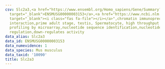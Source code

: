 ```yaml
---
csv: Slc2a3,<a href="https://www.ensembl.org/Homo_sapiens/Gene/Summary?db=core;g=ENSMUSG00000003153"
  target="_blank">ENSMUSG00000003153</a>,<a href="https://www.ncbi.nlm.nih.gov/pubmed/23834426"
  target="_blank"><i class="fas fa-file"></i></a>",chromatin immunoprecipitation assay,direct
  interaction,prime adult stage, testis, Spermatocyte, high throughput transcription
  profiling by microarray,nucleotide sequence identification,nucleotide sequence identification,transcriptional
  regulation,down-regulates activity
data_alias: Slc2a3
data_id: ENSMUSG00000003153
data_numevidence: 1
data_species: Mus musculus
data_taxid: '10090'
title: Slc2a3
---
```

